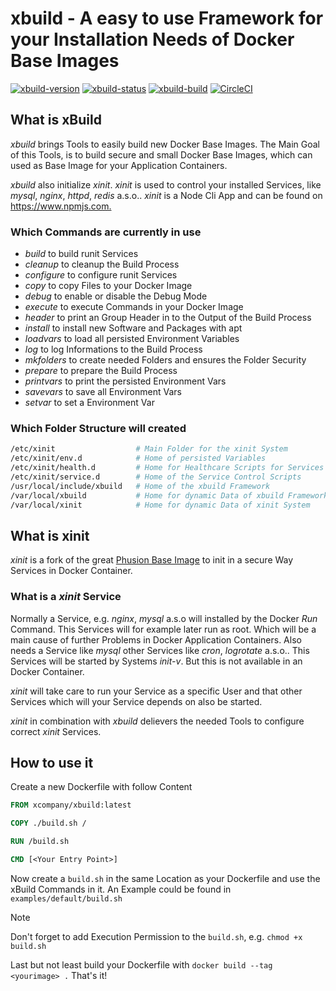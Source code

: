 # xbuild - A easy to use Framework for your Installation Needs of Docker Base Images

[![xbuild-version](https://img.shields.io/badge/Version-0.1.6-brightgreen.svg?style=flat)](https://github.com/x-company/xbuild)
[![xbuild-status](https://img.shields.io/badge/Status-development%201-brightgreen.svg?style=flat)](https://github.com/x-company/xbuild/releases)
[![xbuild-build](https://img.shields.io/badge/Builds-6-brightgreen.svg?style=flat)](https://github.com/x-company/xbuild)
[![CircleCI](https://circleci.com/gh/x-company/xbuild/tree/master.svg?style=svg)](https://circleci.com/gh/x-company/xbuild/tree/master)

## What is xBuild

*xbuild* brings Tools to easily build new Docker Base Images. The Main Goal of this Tools, is to build secure and small Docker Base Images, which can used as Base Image for your Application Containers.

*xbuild* also initialize *xinit*. *xinit* is used to control your installed Services, like *mysql*, *nginx*, *httpd*, *redis* a.s.o.. *xinit* is a Node Cli App and can be found on <https://www.npmjs.com.>

### Which Commands are currently in use

- *build* to build runit Services
- *cleanup* to cleanup the Build Process
- *configure* to configure runit Services
- *copy* to copy Files to your Docker Image
- *debug* to enable or disable the Debug Mode
- *execute* to execute Commands in your Docker Image
- *header* to print an Group Header in to the Output of the Build Process
- *install* to install new Software and Packages with apt
- *loadvars* to load all persisted Environment Variables
- *log* to log Informations to the Build Process
- *mkfolders* to create needed Folders and ensures the Folder Security
- *prepare* to prepare the Build Process
- *printvars* to print the persisted Environment Vars
- *savevars* to save all Environment Vars
- *setvar* to set a Environment Var

### Which Folder Structure will created

``` bash
/etc/xinit                  # Main Folder for the xinit System
/etc/xinit/env.d            # Home of persisted Variables
/etc/xinit/health.d         # Home for Healthcare Scripts for Services
/etc/xinit/service.d        # Home of the Service Control Scripts
/usr/local/include/xbuild   # Home of the xbuild Framework
/var/local/xbuild           # Home for dynamic Data of xbuild Framework
/var/local/xinit            # Home for dynamic Data of xinit System
```

## What is xinit

*xinit* is a fork of the great [Phusion Base Image](http://phusion.github.io/baseimage-docker) to init in a secure Way Services in Docker Container.

### What is a *xinit* Service

Normally a Service, e.g. *nginx*, *mysql* a.s.o will installed by the Docker *Run* Command. This Services will for example later run as root. Which will be a main cause of further Problems in Docker Application Containers. Also needs a Service like *mysql* other Services like *cron*, *logrotate* a.s.o.. This Services will be started by Systems *init-v*. But this is not available in an Docker Container.

*xinit* will take care to run your Service as a specific User and that other Services which will your Service depends on also be started.

*xinit* in combination with *xbuild* delievers the needed Tools to configure correct *xinit* Services.

## How to use it

Create a new Dockerfile with follow Content

```dockerfile
FROM xcompany/xbuild:latest

COPY ./build.sh /

RUN /build.sh

CMD [<Your Entry Point>]
```

Now create a `build.sh` in the same Location as your Dockerfile and use the xBuild Commands in it. An Example could be found in `examples/default/build.sh`

> [!NOTE]
> Don't forget to add Execution Permission to the `build.sh`, e.g. `chmod +x build.sh`

Last but not least build your Dockerfile with `docker build --tag <yourimage> .` That's it!
